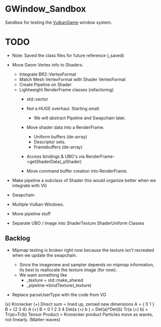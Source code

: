 # GWindow_Sandbox
Sandbox for testing the [VulkanGame](https://github.com/metalmario971/VulkanGame) window system.

# TODO
* Note: Saved the class files for future reference (_saved)

* Move Geom Vertex info to Shaders.
  * Integrate BR2::VertexFormat
  * Match Mesh VertexFormat with Shader VertexFormat
  * Create Pipeline on Shader
  * Lightweight RenderFrame classes (refactoring)
    * std::vector<RenderFrame>
    * Not a HUGE overhaul. Starting small. 
      * We will abstract Pipeline and Swapchain later.
    * Move shader data into a RenderFrame.
      * Uniform buffers (de-array)
      * Descriptor sets.
      * Framebuffers (de-array)
    * Access bindings & UBO's via RenderFrame->getShaderData(_pShader)  

    * Move command buffer creation into RenderFrame.

* Make pipeline a subclass of Shader  this would organize better when we integrate with VG

* Swapchain
* Multiple Vulkan Windows.
* Move pipeline stuff
* Separate UBO / Image into ShaderTexture ShaderUniform Classes

## Backlog

* Mipmap testing is broken right now because the texture isn't recreated when we update the swapchain.
  * Since the imageview and sampler depends on mipmap information, its best to reallocate the texture image (for now).
  * We want something like
    * _texture = std::make_shared<VulkanTextureImage>
    * _pipeline->bindTexture(_texture)

* Replace parseUserType with the code from VG



(x) Kronecker
(+) Direct sum = lined up, zeroed new dimensions
A = { 0 1 } B = {2 3 4}
A (+) B = 0 1 2 3 4
Det(a (+) b ) = Det(a)*Det(b)
Tr(a (+) b) = Tr(a)+Tr(b)
Tensor Product = Kronecker product
Particles move as waves, not linearly. (Matter-waves)
